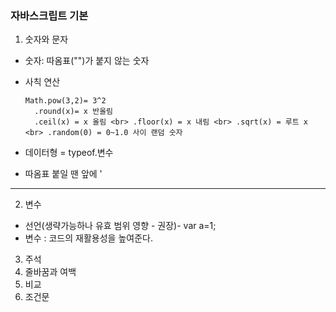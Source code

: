 ### 자바스크립트 기본

1. 숫자와 문자
- 숫자: 따옴표("")가 붙지 않는 숫자
- 사칙 연산

    ` Math.pow(3,2)= 3^2  `<br>
      `  .round(x)= x 반올림` <br>
      `  .ceil(x) = x 올림 <br>
        .floor(x) = x 내림 <br>
        .sqrt(x) = 루트 x <br>
        .random(0) = 0~1.0 사이 랜덤 숫자`

- 데이터형 = typeof.변수
- 따옴표 붙일 땐 앞에 \'

---

2. 변수 

- 선언(생략가능하나 유효 범위 영향 - 권장)- var a=1;
- 변수 : 코드의 재활용성을 높여준다.
3) 주석
4) 줄바꿈과 여백
5) 비교
6) 조건문

